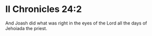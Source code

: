 # II Chronicles 24:2

And Joash did what was right in the eyes of the Lord all the days of Jehoiada the priest.

